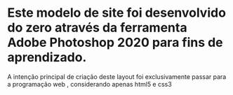 # Este modelo de site foi desenvolvido do zero através da ferramenta Adobe Photoshop 2020 para fins de aprendizado.
A intenção principal de criação deste layout foi exclusivamente passar para a programação web , considerando apenas html5 e css3
